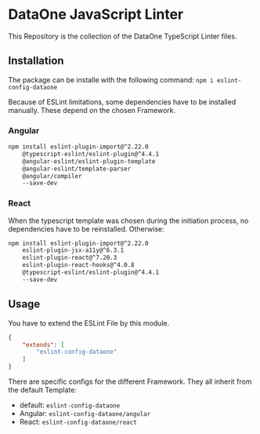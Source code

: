 # DataOne JavaScript Linter

This Repository is the collection of the DataOne TypeScript Linter files.

## Installation

The package can be installe with the following command:
`npm i eslint-config-dataone`

Because of ESLint limitations, some dependencies have to be installed manually. These depend on the chosen Framework.

### Angular

```Bash
npm install eslint-plugin-import@^2.22.0 
    @typescript-eslint/eslint-plugin@^4.4.1
    @angular-eslint/eslint-plugin-template
    @angular-eslint/template-parser
    @angular/compiler
    --save-dev 
```

### React

When the typescript template was chosen during the initiation process, no dependencies have to be reinstalled. Otherwise:

```Bash
npm install eslint-plugin-import@^2.22.0 
    eslint-plugin-jsx-a11y@^6.3.1 
    eslint-plugin-react@^7.20.3 
    eslint-plugin-react-hooks@^4.0.8 
    @typescript-eslint/eslint-plugin@^4.4.1 
    --save-dev
```

## Usage

You have to extend the ESLint File by this module.

```JSON
{
    "extends": [
        "eslint-config-dataone"
    ]
}
```

There are specific configs for the different Framework. They all inherit from the default Template:

- default: `eslint-config-dataone`
- Angular: `eslint-config-dataone/angular`
- React: `eslint-config-dataone/react`
